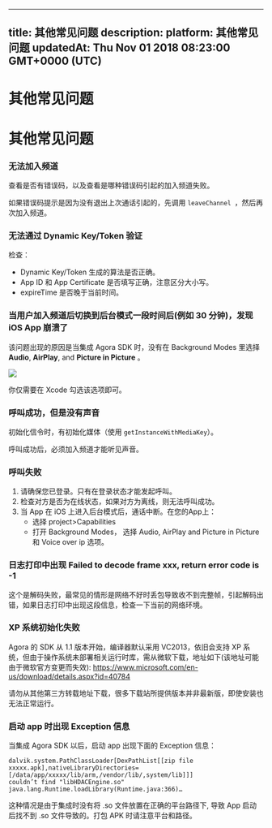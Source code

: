 
---
title: 其他常见问题
description: 
platform: 其他常见问题
updatedAt: Thu Nov 01 2018 08:23:00 GMT+0000 (UTC)
---
# 其他常见问题
# 其他常见问题

### 无法加入频道

查看是否有错误码，以及查看是哪种错误码引起的加入频道失败。

如果错误码提示是因为没有退出上次通话引起的，先调用 `leaveChannel `，然后再次加入频道。

### 无法通过 Dynamic Key/Token 验证

检查：
* Dynamic Key/Token 生成的算法是否正确。
* App ID 和 App Certificate 是否填写正确，注意区分大小写。
* expireTime 是否晚于当前时间。

### 当用户加入频道后切换到后台模式一段时间后(例如 30 分钟)，发现 iOS App 崩溃了

该问题出现的原因是当集成 Agora SDK 时，没有在 Background Modes 里选择 **Audio**, **AirPlay**, and **Picture in Picture** 。

![](https://web-cdn.agora.io/docs-files/1539316495983)

你仅需要在 Xcode 勾选该选项即可。

### 呼叫成功，但是没有声音

初始化信令时，有初始化媒体（使用 `getInstanceWithMediaKey`）。

呼叫成功后，必须加入频道才能听见声音。

### 呼叫失败

1. 请确保您已登录。只有在登录状态才能发起呼叫。
2. 检查对方是否为在线状态，如果对方为离线，则无法呼叫成功。
3. 当 App 在 iOS 上进入后台模式后，通话中断。在您的App上：
    * 选择 project>Capabilities
    * 打开 Background Modes， 选择 Audio, AirPlay and Picture in Picture 和 Voice over ip 选项。

### 日志打印中出现 Failed to decode frame xxx, return error code is -1

这个是解码失败，最常见的情形是网络不好时丢包导致收不到完整帧，引起解码出错，如果日志打印中出现这段信息，检查一下当前的网络环境。

### XP 系统初始化失败

Agora 的 SDK 从 1.1 版本开始，编译器默认采用 VC2013，依旧会支持 XP 系统，但由于操作系统未部署相关运行时库，需从微软下载，地址如下(该地址可能由于微软官方变更而失效): https://www.microsoft.com/en-us/download/details.aspx?id=40784

请勿从其他第三方转载地址下载，很多下载站所提供版本并非最新版，即使安装也无法正常运行。

### 启动 app 时出现 Exception 信息

当集成 Agora SDK 以后，启动 app 出现下面的 Exception 信息：

```
dalvik.system.PathClassLoader[DexPathList[[zip file xxxxx.apk],nativeLibraryDirectories=[/data/app/xxxxx/lib/arm,/vendor/lib/,system/lib]]]
couldn’t find "libHDACEngine.so" java.lang.Runtime.loadLibrary(Runtime.java:366)…
```

这种情况是由于集成时没有将 .so 文件放置在正确的平台路径下, 导致 App 启动后找不到 .so 文件导致的。打包 APK 时请注意平台和路径。

